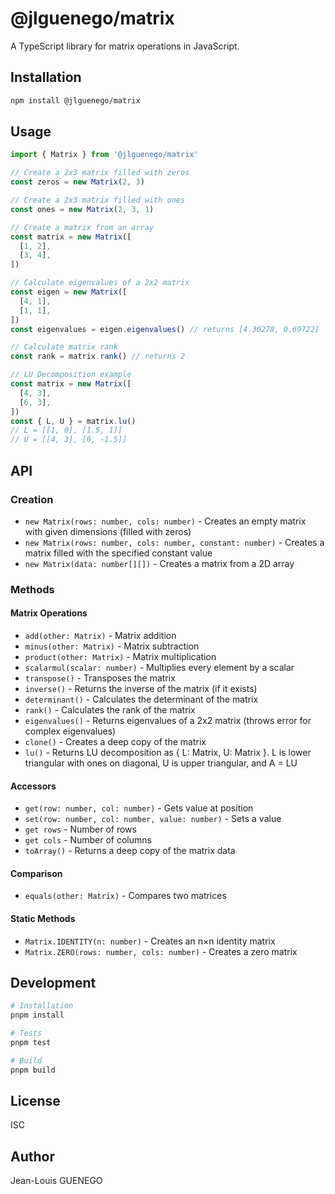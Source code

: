 # @jlguenego/matrix

A TypeScript library for matrix operations in JavaScript.

## Installation

```bash
npm install @jlguenego/matrix
```

## Usage

```typescript
import { Matrix } from '@jlguenego/matrix'

// Create a 2x3 matrix filled with zeros
const zeros = new Matrix(2, 3)

// Create a 2x3 matrix filled with ones
const ones = new Matrix(2, 3, 1)

// Create a matrix from an array
const matrix = new Matrix([
  [1, 2],
  [3, 4],
])

// Calculate eigenvalues of a 2x2 matrix
const eigen = new Matrix([
  [4, 1],
  [1, 1],
])
const eigenvalues = eigen.eigenvalues() // returns [4.30278, 0.69722]

// Calculate matrix rank
const rank = matrix.rank() // returns 2

// LU Decomposition example
const matrix = new Matrix([
  [4, 3],
  [6, 3],
])
const { L, U } = matrix.lu()
// L = [[1, 0], [1.5, 1]]
// U = [[4, 3], [0, -1.5]]
```

## API

### Creation

- `new Matrix(rows: number, cols: number)` - Creates an empty matrix with given dimensions (filled with zeros)
- `new Matrix(rows: number, cols: number, constant: number)` - Creates a matrix filled with the specified constant value
- `new Matrix(data: number[][])` - Creates a matrix from a 2D array

### Methods

#### Matrix Operations

- `add(other: Matrix)` - Matrix addition
- `minus(other: Matrix)` - Matrix subtraction
- `product(other: Matrix)` - Matrix multiplication
- `scalarmul(scalar: number)` - Multiplies every element by a scalar
- `transpose()` - Transposes the matrix
- `inverse()` - Returns the inverse of the matrix (if it exists)
- `determinant()` - Calculates the determinant of the matrix
- `rank()` - Calculates the rank of the matrix
- `eigenvalues()` - Returns eigenvalues of a 2x2 matrix (throws error for complex eigenvalues)
- `clone()` - Creates a deep copy of the matrix
- `lu()` - Returns LU decomposition as { L: Matrix, U: Matrix }. L is lower triangular with ones on diagonal, U is upper triangular, and A = LU

#### Accessors

- `get(row: number, col: number)` - Gets value at position
- `set(row: number, col: number, value: number)` - Sets a value
- `get rows` - Number of rows
- `get cols` - Number of columns
- `toArray()` - Returns a deep copy of the matrix data

#### Comparison

- `equals(other: Matrix)` - Compares two matrices

#### Static Methods

- `Matrix.IDENTITY(n: number)` - Creates an n×n identity matrix
- `Matrix.ZERO(rows: number, cols: number)` - Creates a zero matrix

## Development

```bash
# Installation
pnpm install

# Tests
pnpm test

# Build
pnpm build
```

## License

ISC

## Author

Jean-Louis GUENEGO
